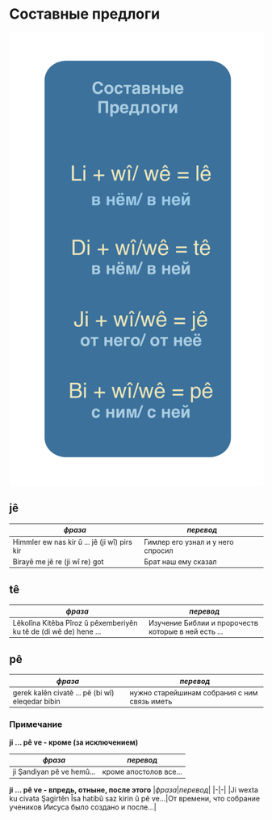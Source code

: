 # Составные предлоги

![Составные глаголы](../assets/Составные-предлоги/Составные-предлоги.png)

## jê
|*фраза*|*перевод*|
|-|-|
|Himmler ew nas kir û ... jê (ji wî) pirs kir|Гимлер его узнал и у него спросил|
|Birayê me jê re (ji wî re) got|Брат наш ему сказал|

## tê
|*фраза*|*перевод*|
|-|-|
|Lêkolîna Kitêba Pîroz û pêxemberiyên ku tê de (di wê de) hene ...|Изучение Библии и пророчеств которые в ней есть ...|

## pê
|*фраза*|*перевод*|
|-|-|
|gerek kalên civatê ... pê (bi wî) eleqedar bibin|нужно старейшинам собрания с ним связь иметь|

### Примечание
**ji ... pê ve - кроме (за исключением)**

|*фраза*|*перевод*|
|-|-|
|ji Şandiyan pê ve hemû...|кроме апостолов все...|

**ji ... pê ve - впредь, отныне, после этого**
|*фраза*|*перевод*|
|-|-|
|Ji wexta ku civata Şagirtên Îsa hatibû saz kirin û pê ve...|От времени, что собрание учеников Иисуса было создано и после...|
